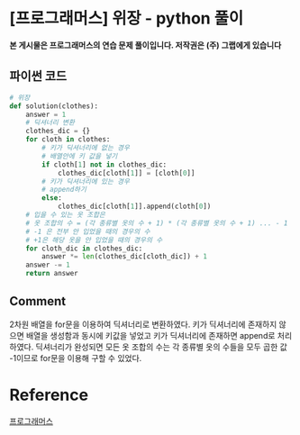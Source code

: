 




# [프로그래머스] 위장 - python 풀이

**본 게시물은 프로그래머스의 연습 문제 풀이입니다. 저작권은 (주) 그랩에게 있습니다**

## 파이썬 코드

```python
# 위장
def solution(clothes):
    answer = 1
    # 딕셔너리 변환
    clothes_dic = {}
    for cloth in clothes:
        # 키가 딕셔너리에 없는 경우
        # 배열안에 키 값을 넣기
        if cloth[1] not in clothes_dic:
            clothes_dic[cloth[1]] = [cloth[0]]
        # 키가 딕셔너리에 있는 경우
        # append하기
        else:
            clothes_dic[cloth[1]].append(cloth[0])
    # 입을 수 있는 옷 조합은
    # 옷 조합의 수 = (각 종류별 옷의 수 + 1) * (각 종류별 옷의 수 + 1) ... - 1
    # -1 은 전부 안 입었을 때의 경우의 수
    # +1은 해당 옷을 안 입었을 때의 경우의 수
    for cloth_dic in clothes_dic:
        answer *= len(clothes_dic[cloth_dic]) + 1
    answer -= 1
    return answer

```



## Comment

2차원 배열을 for문을 이용하여 딕셔너리로 변환하였다. 키가 딕셔너리에 존재하지 않으면 배열을 생성함과 동시에 키값을 넣었고 키가 딕셔너리에 존재하면 append로 처리하였다. 딕셔너리가 완성되면 모든 옷 조합의 수는 각 종류별 옷의 수들을 모두 곱한 값 -1이므로 for문을 이용해 구할 수 있었다.

# Reference

[프로그래머스](https://programmers.co.kr)